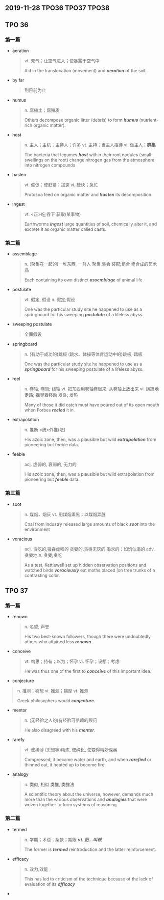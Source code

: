## 2019-11-28 TPO36 TPO37 TPO38

## TPO 36

### 第一篇

* aeration

  > vt. 充气；让空气进入；使暴露于空气中
  >
  > Aid in the translocation (movement) and ***aeration*** of the soil.

* by far

  > 到目前为止

* humus

  > n. 腐植土；腐殖质
  >
  > Others decompose organic litter (debris) to form ***humus*** (nutrient-rich organic matter). 

* host

  > n. 主人；主机；主持人；许多
  > vt. 主持；当主人招待
  > vi. 做主人；**群集**
  >
  > The bacteria that legumes ***host*** within their root nodules (small swellings on the root) change nitrogen gas from the atmosphere into nitrogen compounds

* hasten

  > vt. 催促；使赶紧；加速
  > vi. 赶快；急忙
  >
  > Protozoa feed on organic matter and ***hasten*** its decomposition. 

* ingest

  > vt. <正>吃;吞下
  > 获取(某事物)
  >
  > Earthworms ***ingest*** large quantities of soil, chemically alter it, and excrete it as organic matter called casts.

### 第二篇

* assemblage

  > n. (聚集在一起的)一堆东西, 一群人
  > 聚集,集会
  > 装配;组合
  > 组合成的艺术品
  >
  > Each containing its own distinct ***assemblage*** of animal life

* postulate

  > vt. 假定, 假设
  > n. 假定;假设
  >
  > One was the particular study site he happened to use as a springboard for his sweeping ***postulate*** of a lifeless abyss.

* sweeping postulate

  > 全面假设

* springboard

  > n. (有助于成功的)跳板
  > (跳水、体操等体育运动中的)跳板, 踏板
  >
  > One was the particular study site he happened to use as a ***springboard*** for his sweeping postulate of a lifeless abyss.

* reel

  > n. 卷轴; 卷筒; 线轴
  > vt. 把东西用卷轴卷起来; 从卷轴上放出来
  > vi. 蹒跚地走路; 摇晃着移动
  > 发昏; 发热
  >
  > Many of those it did catch must have poured out of its open mouth when Forbes ***reeled*** it in. 

* extrapolation

  > n. 推断
  > <统>外推(法)
  >
  > His azoic zone, then, was a plausible but wild ***extrapolation*** from pioneering but feeble data. 

* feeble

  > adj. 虚弱的, 衰弱的, 无力的
  >
  > His azoic zone, then, was a plausible but wild extrapolation from pioneering but ***feeble*** data. 

### 第三篇

* soot

  > n. 煤烟，烟灰
  > vt. 用煤烟熏黑；以煤烟弄脏
  >
  > Coal from industry released large amounts of black ***soot*** into the environment 

* voracious

  > adj. 贪吃的,狼吞虎咽的
  > 贪婪的,贪得无厌的
  > 渴求的；如饥似渴的
  > adv. 贪婪地
  > n. 贪婪;贪吃
  >
  > As a test, Kettlewell set up hidden observation positions and watched birds ***voraciously*** eat moths placed |on tree trunks of a contrasting color. 

##  TPO 37

### 第一篇

* renown

  > n. 名望; 声誉
  >
  > His two best-known followers, though there were undoubtedly others who attained less ***renown***

* conceive

  > vt. 构思；持有；以为；怀孕
  > vi. 怀孕；设想；考虑
  >
  > He was thus one of the first to ***conceive*** of this important idea. 

*  conjecture 

  > n. 推测；猜想
  > vi. 推测；揣摩
  > vt. 推测
  >
  > Greek philosophers would ***conjecture***.

* mentor

  > n. (无经验之人的)有经验可信赖的顾问
  >
  > He also disagreed with his ***mentor***. 

* rarefy

  > vt. 使稀薄
  > (思想等)精炼, 使纯化, 使变得精妙深奥
  >
  > Compressed, it became water and earth, and when ***rarefied*** or thinned out, it heated up to become fire. 

* analogy

  > n. 类似, 相似
  > 类推, 类推法
  >
  > A scientific theory about the universe, however, demands much more than the various observations and ***analogies*** that were woven together to form systems of reasoning

### 第二篇

* termed

  > n. 学期；术语；条款；期限
  > ***vt. 把…叫做***
  >
  > The former is ***termed*** reintroduction and the latter reinforcement. 

* efficacy

  > n. 效力,效能
  >
  > This has led to criticism of the technique because of the lack of evaluation of its ***efficacy***

* 